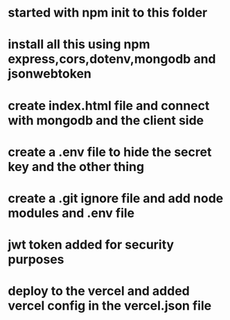 # started with npm init to this folder

# install all this using npm express,cors,dotenv,mongodb and jsonwebtoken

# create index.html file and connect with mongodb and the client side

# create a .env file to hide the secret key and the other thing

# create a .git ignore file and add node modules and .env file

# jwt token added for security purposes

# deploy to the vercel and added vercel config in the vercel.json file
